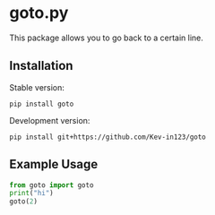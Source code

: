 # goto.py

This package allows you to go back to a certain line.

## Installation

Stable version:

```
pip install goto
```

Development version:

```
pip install git+https://github.com/Kev-in123/goto
```

## Example Usage

```python
from goto import goto
print("hi")
goto(2)
```